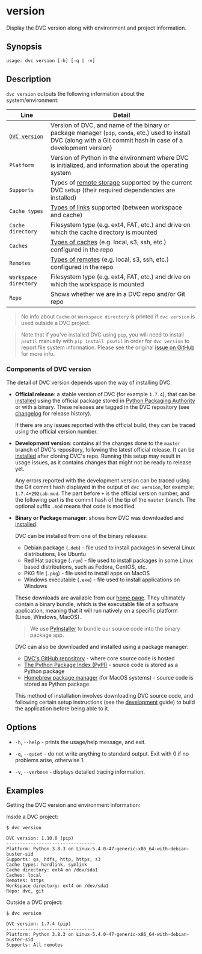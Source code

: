 # version

Display the DVC version along with environment and project information.

## Synopsis

```usage
usage: dvc version [-h] [-q | -v]
```

## Description

`dvc version` outputs the following information about the system/environment:

| Line                                        | Detail                                                                                                                                                               |
| ------------------------------------------- | -------------------------------------------------------------------------------------------------------------------------------------------------------------------- |
| [`DVC version`](#components-of-dvc-version) | Version of DVC, and name of the binary or package manager (`pip`, `conda`, etc.) used to install DVC (along with a Git commit hash in case of a development version) |
| `Platform`                                  | Version of Python in the environment where DVC is initialized, and information about the operating system                                                            |
| `Supports`                                  | Types of [remote storage](/doc/command-reference/remote/add#supported-storage-types) supported by the current DVC setup (their required dependencies are installed)  |
| `Cache types`                               | [Types of links](/doc/user-guide/large-dataset-optimization#file-link-types-for-the-dvc-cache) supported (between <abbr>workspace</abbr> and <abbr>cache</abbr>)     |
| `Cache directory`                           | Filesystem type (e.g. ext4, FAT, etc.) and drive on which the <abbr>cache</abbr> directory is mounted                                                                |
| `Caches`                                    | [Types of caches](/doc/user-guide/managing-external-data) (e.g. local, s3, ssh, etc.) configured in the repo                                                        |
| `Remotes`                                    | [Types of remotes](/doc/command-reference/remote/add) (e.g. local, s3, ssh, etc.) configured in the repo                                                           |
| `Workspace directory`                       | Filesystem type (e.g. ext4, FAT, etc.) and drive on which the <abbr>workspace</abbr> is mounted                                                                      |
| `Repo`                                      | Shows whether we are in a DVC repo and/or Git repo                                                                                                                   |

> No info about `Cache` or `Workspace directory` is printed if `dvc version` is
> used outside a DVC project.

> Note that if you've installed DVC using `pip`, you will need to install
> `psutil` manually with `pip install psutil` in order for `dvc version` to
> report file system information. Please see the original
> [issue on GitHub](https://github.com/iterative/dvc/issues/2284) for more info.

### Components of DVC version

The detail of DVC version depends upon the way of installing DVC.

- **Official release**: a stable version of DVC (for example `1.7.4`), that can
  be [installed](/doc/install) using the official package stored in
  [Python Packaging Authority](https://www.pypa.io/) or with a binary. These
  releases are tagged in the DVC repository (see
  [changelog](https://github.com/iterative/dvc/releases) for release history).

  If there are any issues reported with the official build, they can be traced
  using the official version number.

- **Development version**: contains all the changes done to the `master` branch
  of DVC's repository, following the latest official release. It can be
  [installed](/doc/user-guide/contributing/core#development-environment) after
  cloning DVC's repo. Running this setup may result in usage issues, as it
  contains changes that might not be ready to release yet.

  Any errors reported with the development version can be traced using the Git
  commit hash displayed in the output of `dvc version`, for example:
  `1.7.4+292cab.mod`. The part before `+` is the official version number, and
  the following part is the commit hash of the tip of the `master` branch. The
  optional suffix `.mod` means that code is modified.

- **Binary or Package manager**: shows how DVC was downloaded and
  [installed](/doc/install).

  DVC can be installed from one of the binary releases:

  - Debian package (`.deb`) - file used to install packages in several Linux
    distributions, like Ubuntu
  - Red Hat package (`.rpm`) - file used to install packages in some Linux based
    distributions, such as Fedora, CentOS, etc.
  - PKG file (`.pkg`) - file used to install apps on MacOS
  - Windows executable (`.exe`) - file used to install applications on Windows

  These downloads are available from our [home page](/). They ultimately contain
  a binary bundle, which is the executable file of a software application,
  meaning that it will run natively on a specific platform (Linux, Windows,
  MacOS).

  > We use [PyInstaller](https://pythonhosted.org/PyInstaller/) to bundle our
  > source code into the binary package app.

  DVC can also be downloaded and installed using a package manager:

  - [DVC's GitHub repository](https://github.com/iterative/dvc) - where core
    source code is hosted
  - [The Python Package Index (PyPI)](https://pypi.org/project/dvc/) - source
    code is stored as a Python package
  - [Homebrew package manager](https://formulae.brew.sh/formula/dvc) (for MacOS
    systems) - source code is stored as Python package

  This method of installation involves downloading DVC source code, and
  following certain setup instructions (see the
  [development](/doc/install/pre-release) guide) to build the application before
  being able to it.

## Options

- `-h`, `--help` - prints the usage/help message, and exit.

- `-q`, `--quiet` - do not write anything to standard output. Exit with 0 if no
  problems arise, otherwise 1.

- `-v`, `--verbose` - displays detailed tracing information.

## Examples

Getting the DVC version and environment information:

Inside a DVC project:

```dvc
$ dvc version

DVC version: 1.10.0 (pip)
---------------------------------
Platform: Python 3.8.3 on Linux-5.4.0-47-generic-x86_64-with-debian-buster-sid
Supports: gs, hdfs, http, https, s3
Cache types: hardlink, symlink
Cache directory: ext4 on /dev/sda1
Caches: local
Remotes: https
Workspace directory: ext4 on /dev/sda1
Repo: dvc, git
```

Outside a DVC project:

```dvc
$ dvc version

DVC version: 1.7.4 (pip)
---------------------------------
Platform: Python 3.8.3 on Linux-5.4.0-47-generic-x86_64-with-debian-buster-sid
Supports: All remotes
```
